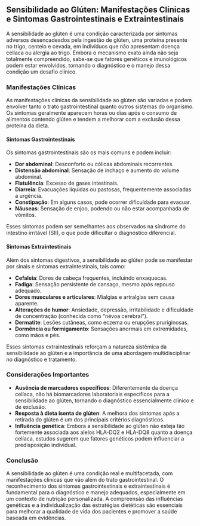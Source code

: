 
## Sensibilidade ao Glúten: Manifestações Clínicas e Sintomas Gastrointestinais e Extraintestinais

A sensibilidade ao glúten é uma condição caracterizada por sintomas adversos desencadeados pela ingestão de glúten, uma proteína presente no trigo, centeio e cevada, em indivíduos que não apresentam doença celíaca ou alergia ao trigo. Embora o mecanismo exato ainda não seja totalmente compreendido, sabe-se que fatores genéticos e imunológicos podem estar envolvidos, tornando o diagnóstico e o manejo dessa condição um desafio clínico.

### Manifestações Clínicas

As manifestações clínicas da sensibilidade ao glúten são variadas e podem envolver tanto o trato gastrointestinal quanto outros sistemas do organismo. Os sintomas geralmente aparecem horas ou dias após o consumo de alimentos contendo glúten e tendem a melhorar com a exclusão dessa proteína da dieta.

#### Sintomas Gastrointestinais

Os sintomas gastrointestinais são os mais comuns e podem incluir:

- **Dor abdominal**: Desconforto ou cólicas abdominais recorrentes.
- **Distensão abdominal**: Sensação de inchaço e aumento do volume abdominal.
- **Flatulência**: Excesso de gases intestinais.
- **Diarreia**: Evacuações líquidas ou pastosas, frequentemente associadas a urgência.
- **Constipação**: Em alguns casos, pode ocorrer dificuldade para evacuar.
- **Náuseas**: Sensação de enjoo, podendo ou não estar acompanhada de vômitos.

Esses sintomas podem ser semelhantes aos observados na síndrome do intestino irritável (SII), o que pode dificultar o diagnóstico diferencial.

#### Sintomas Extraintestinais

Além dos sintomas digestivos, a sensibilidade ao glúten pode se manifestar por sinais e sintomas extraintestinais, tais como:

- **Cefaleia**: Dores de cabeça frequentes, incluindo enxaquecas.
- **Fadiga**: Sensação persistente de cansaço, mesmo após repouso adequado.
- **Dores musculares e articulares**: Mialgias e artralgias sem causa aparente.
- **Alterações de humor**: Ansiedade, depressão, irritabilidade e dificuldade de concentração (conhecida como "névoa cerebral").
- **Dermatite**: Lesões cutâneas, como eczema ou erupções pruriginosas.
- **Dormência ou formigamento**: Sensações anormais em extremidades, como mãos e pés.

Esses sintomas extraintestinais reforçam a natureza sistêmica da sensibilidade ao glúten e a importância de uma abordagem multidisciplinar no diagnóstico e tratamento.

### Considerações Importantes

- **Ausência de marcadores específicos**: Diferentemente da doença celíaca, não há biomarcadores laboratoriais específicos para a sensibilidade ao glúten, tornando o diagnóstico essencialmente clínico e de exclusão.
- **Resposta à dieta isenta de glúten**: A melhora dos sintomas após a retirada do glúten é um dos principais critérios diagnósticos.
- **Influência genética**: Embora a sensibilidade ao glúten não esteja tão fortemente associada aos alelos HLA-DQ2 e HLA-DQ8 quanto a doença celíaca, estudos sugerem que fatores genéticos podem influenciar a predisposição individual.

### Conclusão

A sensibilidade ao glúten é uma condição real e multifacetada, com manifestações clínicas que vão além do trato gastrointestinal. O reconhecimento dos sintomas gastrointestinais e extraintestinais é fundamental para o diagnóstico e manejo adequados, especialmente em um contexto de nutrição personalizada. A compreensão das influências genéticas e a individualização das estratégias dietéticas são essenciais para melhorar a qualidade de vida dos pacientes e promover a saúde baseada em evidências.
```
